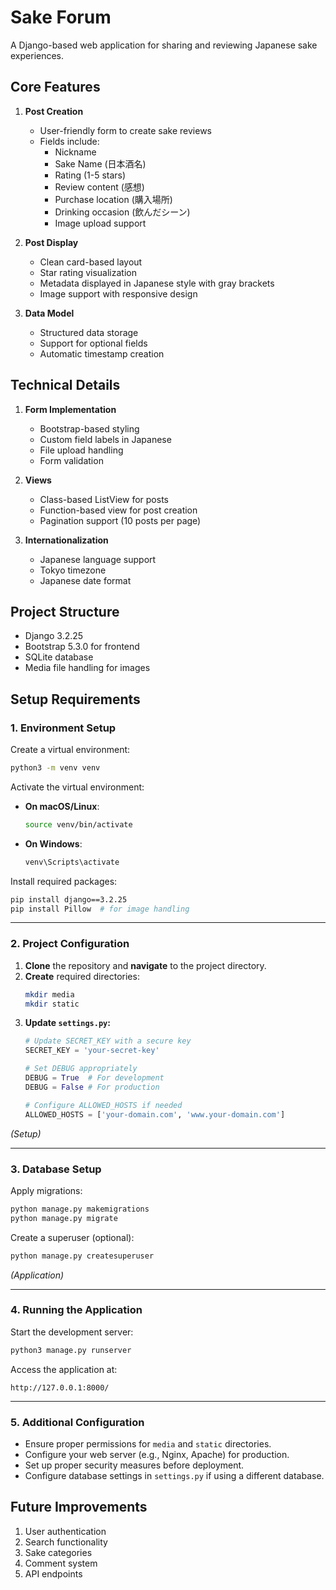 # Sake Forum

A Django-based web application for sharing and reviewing Japanese sake experiences.

## Core Features

1. **Post Creation**
   - User-friendly form to create sake reviews
   - Fields include:
     - Nickname
     - Sake Name (日本酒名)
     - Rating (1-5 stars)
     - Review content (感想)
     - Purchase location (購入場所)
     - Drinking occasion (飲んだシーン)
     - Image upload support

2. **Post Display**
   - Clean card-based layout
   - Star rating visualization
   - Metadata displayed in Japanese style with gray brackets
   - Image support with responsive design

3. **Data Model**
   - Structured data storage
   - Support for optional fields
   - Automatic timestamp creation

## Technical Details

1. **Form Implementation**
   - Bootstrap-based styling
   - Custom field labels in Japanese
   - File upload handling
   - Form validation

2. **Views**
   - Class-based ListView for posts
   - Function-based view for post creation
   - Pagination support (10 posts per page)

3. **Internationalization**
   - Japanese language support
   - Tokyo timezone
   - Japanese date format

## Project Structure
- Django 3.2.25
- Bootstrap 5.3.0 for frontend
- SQLite database
- Media file handling for images


## Setup Requirements

### 1. Environment Setup

Create a virtual environment:
```bash
python3 -m venv venv
```

Activate the virtual environment:

- **On macOS/Linux**:
  ```bash
  source venv/bin/activate
  ```
- **On Windows**:
  ```bash
  venv\Scripts\activate
  ```

Install required packages:
```bash
pip install django==3.2.25
pip install Pillow  # for image handling
```

---

### 2. Project Configuration

1. **Clone** the repository and **navigate** to the project directory.  
2. **Create** required directories:
   ```bash
   mkdir media
   mkdir static
   ```
3. **Update `settings.py`:**
   ```python
   # Update SECRET_KEY with a secure key
   SECRET_KEY = 'your-secret-key'

   # Set DEBUG appropriately
   DEBUG = True  # For development
   DEBUG = False # For production

   # Configure ALLOWED_HOSTS if needed
   ALLOWED_HOSTS = ['your-domain.com', 'www.your-domain.com']
   ```

*(Setup)*

---

### 3. Database Setup

Apply migrations:
```bash
python manage.py makemigrations
python manage.py migrate
```

Create a superuser (optional):
```bash
python manage.py createsuperuser
```

*(Application)*

---

### 4. Running the Application

Start the development server:
```bash
python3 manage.py runserver
```

Access the application at:
```
http://127.0.0.1:8000/
```

---

### 5. Additional Configuration

- Ensure proper permissions for `media` and `static` directories.  
- Configure your web server (e.g., Nginx, Apache) for production.  
- Set up proper security measures before deployment.  
- Configure database settings in `settings.py` if using a different database.


## Future Improvements
1. User authentication
2. Search functionality
3. Sake categories
4. Comment system
5. API endpoints